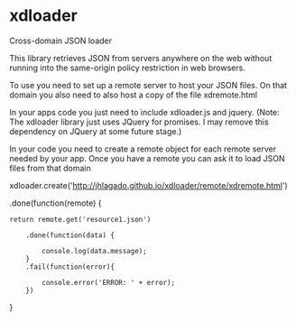 # xdloader
Cross-domain JSON loader

This library retrieves JSON from servers anywhere on the web without 
running into the same-origin policy restriction in web browsers. 

To use you need to set up a remote server to host your JSON files. 
On that domain you also need to also host a copy of the file xdremote.html

In your apps code you just need to include xdloader.js and jquery. 
(Note: The xdloader library just uses JQuery for promises. I may remove this dependency 
on JQuery at some future stage.) 

In your code you need to create a remote object for each remote server needed 
by your app. Once you have a remote you can ask it to load JSON files from that domain

xdloader.create('http://jhlagado.github.io/xdloader/remote/xdremote.html')

.done(function(remote) {

    return remote.get('resource1.json')

        .done(function(data) {

            console.log(data.message);
        }
        .fail(function(error){

            console.error('ERROR: ' + error);
        })
}        
